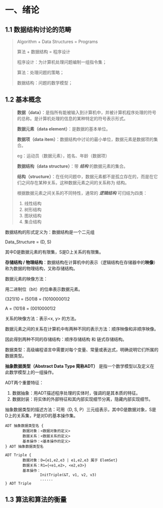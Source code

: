 # 一、绪论

## 1.1 数据结构讨论的范畴

> Algorithm + Data Structures = Programs
>
> 算法 + 数据结构 = 程序设计
>
> 程序设计：为计算机处理问题编制一组指令集；
>
> 算法：处理问题的策略；
>
> 数据结构：问题的数学模型；



## 1.2 基本概念

> **数据（data）**：是指所有能被输入到计算机中，并被计算机程序处理的符号的总称。是计算机处理的信息的某种特定的符号表示形式。
>
> **数据元素（data element）**：是数据的基本单位。
>
> **数据项（data item）**：数据结构中讨论的最小单位，数据元素是数据项的集合。
>
> eg：运动员（数据元素），姓名、年龄（数据项）
>
> **数据结构（data structure）**：带 ***结构*** 的数据元素的集合。
>
> **结构（structure）**：在任何问题中，数据元素都不是孤立存在的，而是在它们之间存在某种关系，这种数据元素之间的关系称为 结构。
>
> 根据数据元素之间关系的不同特性，通常的 ***逻辑结构*** 可归结为四类：
>
> 1. 线性结构   
> 2. 树形结构
> 3. 图状结构
> 4. 集合结构



数据结构的形式定义为：数据结构是一个二元组

Data_Structure = (D, S)

其中D是数据元素的有限集，S是D上关系的有限集。



**存储结构 / 物理结构**：数据结构在计算机中的表示（逻辑结构在存储器中的**映像**）称为数据的物理结构，又称存储结构。



数据元素的映像方法：

用二进制位（bit）的位串表示数据元素。

(321)10 = (501)8 = (101000001)2

A = (101)8 = (00100001)2



关系的映像方法：表示<x, y> 的方法。



数据元素之间的关系在计算机中有两种不同的表示方法：顺序映像和非顺序映像。

因此得到两种不同的存储结构：顺序存储结构 和 链式存储结构。



数据类型：高级编程语言中需要对每个变量、常量或表达式，明确说明它们所属的数据类型。



**抽象数据类型（Abstract Data Type 简称ADT）** 是指一个数学模型以及定义在此数学模型上的一组操作。

ADT两个重要特征：

1. 数据抽象：用ADT描述程序处理的实体时，强调的是其本质的特征。
2. 数据封装：将实体的外部特征和其内部实现细节分离，隐藏内部实现细节。



抽象数据类型的描述方法：可用（D, S, P）三元组表示，其中D是数据对象，S是D上的关系集，P是对D的基本操作集。

```
ADT 抽象数据类型名 {
		数据对象：<数据对象的定义>
		数据关系：<数据关系的定义>
		基本操作：<基本操作的定义>
} ADT 抽象数据类型名

ADT Triple {
		数据对象：D={e1,e2,e3 | e1,e2,e3 属于 ElemSet}
		数据关系：R1={<e1,e2>, <e2,e3>}
		基本操作：
				InitTriple(&T, v1, v2, v3)
				......
} ADT Triple
```



## 1.3 算法和算法的衡量


